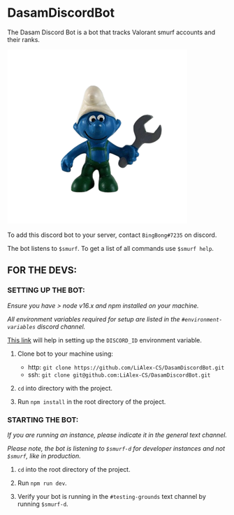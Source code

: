 # DasamDiscordBot

The Dasam Discord Bot is a bot that tracks Valorant smurf accounts and their ranks.

![Smurf](https://github.com/LiAlex-CS/DasamDiscordBot/blob/master/README_IMG.png?raw=true)

To add this discord bot to your server, contact `BingBong#7235` on discord.

The bot listens to `$smurf`. To get a list of all commands use `$smurf help`.

## FOR THE DEVS:

### SETTING UP THE BOT:

_Ensure you have > node v16.x and npm installed on your machine._

_All environment variables required for setup are listed in the `#environment-variables` discord channel._

[This link](https://support.discord.com/hc/en-us/articles/206346498-Where-can-I-find-my-User-Server-Message-ID-) will help in setting up the `DISCORD_ID` environment variable.

1. Clone bot to your machine using:

   - http: `git clone https://github.com/LiAlex-CS/DasamDiscordBot.git`
   - ssh: `git clone git@github.com:LiAlex-CS/DasamDiscordBot.git`

2. `cd` into directory with the project.

3. Run `npm install` in the root directory of the project.

### STARTING THE BOT:

_If you are running an instance, please indicate it in the general text channel._

_Please note, the bot is listening to `$smurf-d` for developer instances and not `$smurf`, like in production._

1. `cd` into the root directory of the project.

2. Run `npm run dev`.

3. Verify your bot is running in the `#testing-grounds` text channel by running `$smurf-d`.
